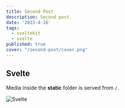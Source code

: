 ```yaml
---
title: Second Post
description: Second post.
date: '2023-4-16'
tags:
  - sveltekit
  - svelte
published: true
cover: "/second-post/cover.png"
---
```


## Svelte

Media inside the **static** folder is served from `/`.

![Svelte](favicon.png)
